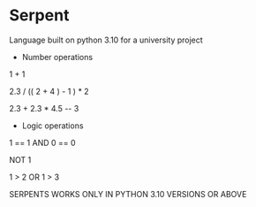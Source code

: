 # Serpent
Language built on python 3.10 for a university project 

- Number operations 

1 + 1

2.3 / (( 2 + 4 ) - 1 ) * 2

2.3 + 2.3 * 4.5 -- 3

- Logic operations 

1 == 1 AND 0 == 0

NOT 1

1 > 2 OR 1 > 3

SERPENTS WORKS ONLY IN PYTHON 3.10 VERSIONS OR ABOVE
